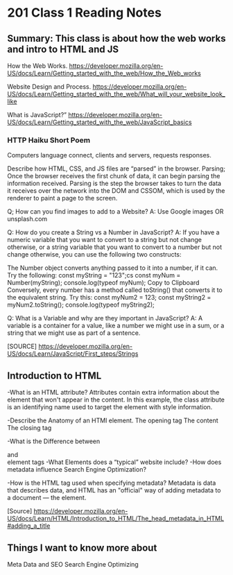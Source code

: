 # 201 Class 1 Reading Notes

## Summary: This class is about how the web works and intro to HTML and JS

How the Web Works.
<https://developer.mozilla.org/en-US/docs/Learn/Getting_started_with_the_web/How_the_Web_works>

Website Design and Process.
<https://developer.mozilla.org/en-US/docs/Learn/Getting_started_with_the_web/What_will_your_website_look_like>

What is JavaScript?”
<https://developer.mozilla.org/en-US/docs/Learn/Getting_started_with_the_web/JavaScript_basics>

### HTTP Haiku Short Poem

<p> Computers language connect,
clients and servers,
requests responses.</P>

Describe how HTML, CSS, and JS files are “parsed” in the browser.
Parsing; Once the browser receives the first chunk of data, it can begin parsing the information received. Parsing is the step the browser takes to turn the data it receives over the network into the DOM and CSSOM, which is used by the renderer to paint a page to the screen.

Q; How can you find images to add to a Website?
A: Use Google images OR unsplash.com

Q: How do you create a String vs a Number in JavaScript?
A: If you have a numeric variable that you want to convert to a string but not change otherwise, or a string variable that you want to convert to a number but not change otherwise, you can use the following two constructs:

The Number object converts anything passed to it into a number, if it can. Try the following:
const myString = "123";cs
const myNum = Number(myString);
console.log(typeof myNum);
Copy to Clipboard
Conversely, every number has a method called toString() that converts it to the equivalent string. Try this:
const myNum2 = 123;
const myString2 = myNum2.toString();
console.log(typeof myString2);

Q: What is a Variable and why are they important in JavaScript?
A: A variable is a container for a value, like a number we might use in a sum, or a string that we might use as part of a sentence.

[SOURCE] <https://developer.mozilla.org/en-US/docs/Learn/JavaScript/First_steps/Strings>

## Introduction to HTML

-What is an HTML attribute?
Attributes contain extra information about the element that won't appear in the content. In this example, the class attribute is an identifying name used to target the element with style information.

-Describe the Anatomy of an HTMl element.
The opening tag
The content
The closing tag

-What is the Difference between <article> and <section> element tags
-What Elements does a “typical” website include?
-How does metadata influence Search Engine Optimization?

-How is the <meta> HTML tag used when specifying metadata?
Metadata is data that describes data, and HTML has an "official" way of adding metadata to a document — the <meta> element.

[Source] <https://developer.mozilla.org/en-US/docs/Learn/HTML/Introduction_to_HTML/The_head_metadata_in_HTML#adding_a_title>

## Things I want to know more about

Meta Data and SEO Search Engine Optimizing
